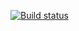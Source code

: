 [![Build status](https://ci.appveyor.com/api/projects/status/hffhden718sny0ay?svg=true)](https://ci.appveyor.com/project/Dukilogu/cardoder-82kfy)